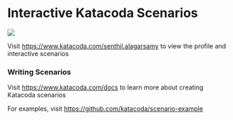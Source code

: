 # Interactive Katacoda Scenarios

[![](http://shields.katacoda.com/katacoda/senthil.alagarsamy/count.svg)](https://www.katacoda.com/senthil.alagarsamy "Get your profile on Katacoda.com")

Visit https://www.katacoda.com/senthil.alagarsamy to view the profile and interactive scenarios

### Writing Scenarios
Visit https://www.katacoda.com/docs to learn more about creating Katacoda scenarios

For examples, visit https://github.com/katacoda/scenario-example
